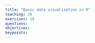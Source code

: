 ```yaml
---
title: "Basic data visualization in R"
teaching: 10
exercises: 10
questions:
objectives:
keypoints:
---
```


